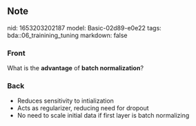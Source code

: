## Note
nid: 1653203202187
model: Basic-02d89-e0e22
tags: bda::06_trainining_tuning
markdown: false

### Front
What is the <b>advantage</b> of <b>batch normalization</b>?

### Back
<ul>
  <li>Reduces sensitivity to intialization
  <li>Acts as regularizer, reducing need for dropout
  <li>No need to scale initial data if first layer is batch
  normalizing
</ul>
